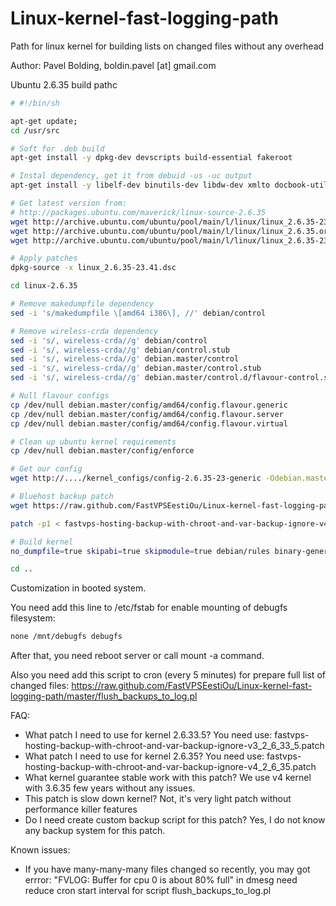 Linux-kernel-fast-logging-path
==============================

Path for linux kernel for building lists on changed files without any overhead

Author: Pavel Bolding, boldin.pavel [at] gmail.com

Ubuntu 2.6.35 build pathc

```bash
# #!/bin/sh

apt-get update;
cd /usr/src

# Soft for .deb build
apt-get install -y dpkg-dev devscripts build-essential fakeroot

# Instal dependency, get it from debuid -us -uc output
apt-get install -y libelf-dev binutils-dev libdw-dev xmlto docbook-utils transfig asciidoc

# Get latest version from:
# http://packages.ubuntu.com/maverick/linux-source-2.6.35
wget http://archive.ubuntu.com/ubuntu/pool/main/l/linux/linux_2.6.35-23.41.dsc
wget http://archive.ubuntu.com/ubuntu/pool/main/l/linux/linux_2.6.35.orig.tar.gz
wget http://archive.ubuntu.com/ubuntu/pool/main/l/linux/linux_2.6.35-23.41.diff.gz

# Apply patches
dpkg-source -x linux_2.6.35-23.41.dsc

cd linux-2.6.35

# Remove makedumpfile dependency
sed -i 's/makedumpfile \[amd64 i386\], //' debian/control

# Remove wireless-crda dependency
sed -i 's/, wireless-crda//g' debian/control
sed -i 's/, wireless-crda//g' debian/control.stub
sed -i 's/, wireless-crda//g' debian.master/control
sed -i 's/, wireless-crda//g' debian.master/control.stub
sed -i 's/, wireless-crda//g' debian.master/control.d/flavour-control.stub

# Null flavour configs
cp /dev/null debian.master/config/amd64/config.flavour.generic
cp /dev/null debian.master/config/amd64/config.flavour.server 
cp /dev/null debian.master/config/amd64/config.flavour.virtual 

# Clean up ubuntu kernel requirements
cp /dev/null debian.master/config/enforce 

# Get our config
wget http://..../kernel_configs/config-2.6.35-23-generic -Odebian.master/config/amd64/config.common.amd64

# Bluehost backup patch
wget https://raw.github.com/FastVPSEestiOu/Linux-kernel-fast-logging-path/master/fastvps-hosting-backup-with-chroot-and-var-backup-ignore-v4_2_6_35.patch

patch -p1 < fastvps-hosting-backup-with-chroot-and-var-backup-ignore-v4_2_6_35.patch

# Build kernel
no_dumpfile=true skipabi=true skipmodule=true debian/rules binary-generic

cd ..
```

Customization in booted system.

You need add this line to /etc/fstab for enable mounting of debugfs filesystem:
```bash
none /mnt/debugfs debugfs
```

After that, you need reboot server or call mount -a command.

Also you need add this script  to cron (every 5 minutes) for prepare full list of changed files: https://raw.github.com/FastVPSEestiOu/Linux-kernel-fast-logging-path/master/flush_backups_to_log.pl

FAQ:
* What patch I need to use for kernel 2.6.33.5? You need use: fastvps-hosting-backup-with-chroot-and-var-backup-ignore-v3_2_6_33_5.patch
*  What patch I need to use for kernel 2.6.35? You need use: fastvps-hosting-backup-with-chroot-and-var-backup-ignore-v4_2_6_35.patch
* What kernel guarantee stable work with this patch? We use v4 kernel with 3.6.35 few years without any issues.
* This patch is slow down kernel? Not, it's very light patch without performance killer features
* Do I need create custom backup script for this patch? Yes, I do not know any backup system for this patch.

Known issues: 
* If you have many-many-many files changed so recently, you may got errror: "FVLOG: Buffer for cpu 0 is about 80% full" in dmesg need reduce cron start interval for script flush_backups_to_log.pl
